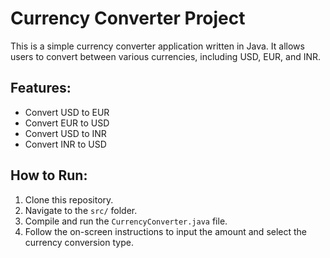 # Currency Converter Project

This is a simple currency converter application written in Java. It allows users to convert between various currencies, including USD, EUR, and INR. 

## Features:
- Convert USD to EUR
- Convert EUR to USD
- Convert USD to INR
- Convert INR to USD

## How to Run:
1. Clone this repository.
2. Navigate to the `src/` folder.
3. Compile and run the `CurrencyConverter.java` file.
4. Follow the on-screen instructions to input the amount and select the currency conversion type.
